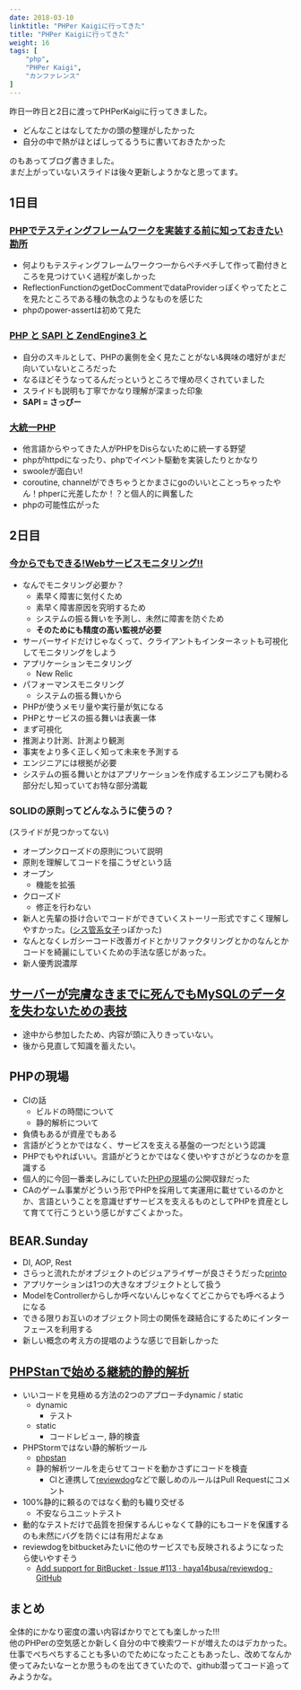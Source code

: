 ```yaml
---
date: 2018-03-10
linktitle: "PHPer Kaigiに行ってきた"
title: "PHPer Kaigiに行ってきた"
weight: 16
tags: [
    "php",
    "PHPer Kaigi",
    "カンファレンス"
]
---
```


昨日一昨日と2日に渡ってPHPerKaigiに行ってきました。

 - どんなことはなしてたかの頭の整理がしたかった
 - 自分の中で熱がほとばしってるうちに書いておきたかった

のもあってブログ書きました。  
まだ上がっていないスライドは後々更新しようかなと思ってます。

## 1日目
### [PHPでテスティングフレームワークを実装する前に知っておきたい勘所](https://niconare.nicovideo.jp/watch/kn2945)

 - 何よりもテスティングフレームワークつ一からペチペチして作って勘付きところを見つけていく過程が楽しかった
 - ReflectionFunctionのgetDocCommentでdataProviderっぽくやってたとこを見たところである種の執念のようなものを感じた
 - phpのpower-assertは初めて見た

### [PHP と SAPI と ZendEngine3 と](https://www.slideshare.net/do_aki/php-sapi-zendengine3)

 - 自分のスキルとして、PHPの裏側を全く見たことがない&興味の嗜好がまだ向いていないところだった
 - なるほどそうなってるんだっというところで埋め尽くされていました
 - スライドも説明も丁寧でかなり理解が深まった印象
 - **SAPI = さっぴー**


### [大統一PHP](https://speakerdeck.com/uzulla/da-tong-php)
 - 他言語からやってきた人がPHPをDisらないために統一する野望
 - phpがhttpdになったり、phpでイベント駆動を実装したりとかなり
 - swooleが面白い!
 - coroutine, channelができちゃうとかまさにgoのいいとことっちゃったやん！phperに光差したか！？と個人的に興奮した
 - phpの可能性広がった

## 2日目

### [今からでもできる!Webサービスモニタリング!!](https://speakerdeck.com/soudai/phper-monitoring)
 - なんでモニタリング必要か？
   - 素早く障害に気付くため
   - 素早く障害原因を究明するため
   - システムの振る舞いを予測し、未然に障害を防ぐため
   - **そのためにも精度の高い監視が必要**
 - サーバーサイドだけじゃなくって、クライアントもインターネットも可視化してモニタリングをしよう
 - アプリケーションモニタリング
   - New Relic
  - パフォーマンスモニタリング
     - システムの振る舞いから
 - PHPが使うメモリ量や実行量が気になる
 - PHPとサービスの振る舞いは表裏一体
 - まず可視化
 - 推測より計測、計測より観測
 - 事実をより多く正しく知って未来を予測する
 - エンジニアには根拠が必要
 - システムの振る舞いとかはアプリケーションを作成するエンジニアも関わる部分だし知っていてお特な部分満載

### SOLIDの原則ってどんなふうに使うの？
(スライドが見つかってない)
 - オープンクローズドの原則について説明
 - 原則を理解してコードを描こうぜという話
 - オープン
   - 機能を拡張
 - クローズド
   - 修正を行わない
 - 新人と先輩の掛け合いでコードができていくストーリー形式ですこく理解しやすかった。([シス管系女子](http://system-admin-girl.com)っぽかった)
 - なんとなくレガシーコード改善ガイドとかリファクタリングとかのなんとかコードを綺麗にしていくための手法な感じがあった。
 - 新人優秀説濃厚

## [サーバーが完膚なきまでに死んでもMySQLのデータを失わないための表技](https://www.slideshare.net/yoku0825/mysql-90218198)
 - 途中から参加したため、内容が頭に入りきっていない。
 - 後から見直して知識を蓄えたい。

## PHPの現場
  - CIの話
    - ビルドの時間について
    - 静的解析について
  - 負債もあるが資産でもある
  - 言語がどうとかではなく、サービスを支える基盤の一つだという認識
  - PHPでもやればいい。言語がどうとかではなく使いやすさがどうなのかを意識する
  - 個人的に今回一番楽しみにしていた[PHPの現場](https://php-genba.shin1x1.com)の公開収録だった
  - CAのゲーム事業がどういう形でPHPを採用して実運用に載せているのかとか、言語ということを意識せずサービスを支えるものとしてPHPを資産として育てて行こうという感じがすごくよかった。

## BEAR.Sunday
 - DI, AOP, Rest
 - さらっと流れたがオブジェクトのビジュアライザーが良さそうだった[printo](https://github.com/koriym/print_o)
 - アプリケーションは1つの大きなオブジェクトとして扱う
 - ModelをControllerからしか呼べないんじゃなくてどこからでも呼べるようになる
 - できる限りお互いのオブジェクト同士の関係を疎結合にするためにインターフェースを利用する
 - 新しい概念の考え方の提唱のような感じで目新しかった

## [PHPStanで始める継続的静的解析](https://speakerdeck.com/hirak/php-static-analysis)
 - いいコードを見極める方法の2つのアプローチdynamic / static
   - dynamic
     - テスト
   - static
     - コードレビュー, 静的検査
 - PHPStormではない静的解析ツール
   - [phpstan](https://github.com/phpstan/phpstan)
   - 静的解析ツールを走らせてコードを動かさずにコードを検査
     - CIと連携して[reviewdog](https://github.com/haya14busa/reviewdog)などで厳しめのルールはPull Requestにコメント
 - 100%静的に頼るのではなく動的も織り交ぜる
   - 不安ならユニットテスト
 - 動的なテストだけで品質を担保するんじゃなくて静的にもコードを保護するのも未然にバグを防ぐには有用だよなぁ
 - reviewdogをbitbucketみたいに他のサービスでも反映されるようになったら使いやすそう
   - [Add support for BitBucket · Issue #113 · haya14busa/reviewdog · GitHub](https://github.com/haya14busa/reviewdog/issues/113)

## まとめ

全体的にかなり密度の濃い内容ばかりでとても楽しかった!!!  
他のPHPerの空気感とか新しく自分の中で検索ワードが増えたのはデカかった。  
仕事でぺちぺちすることも多いのでためになったこともあったし、改めてなんか使ってみたいなーとか思うものを出てきていたので、github潜ってコード追ってみようかな。
